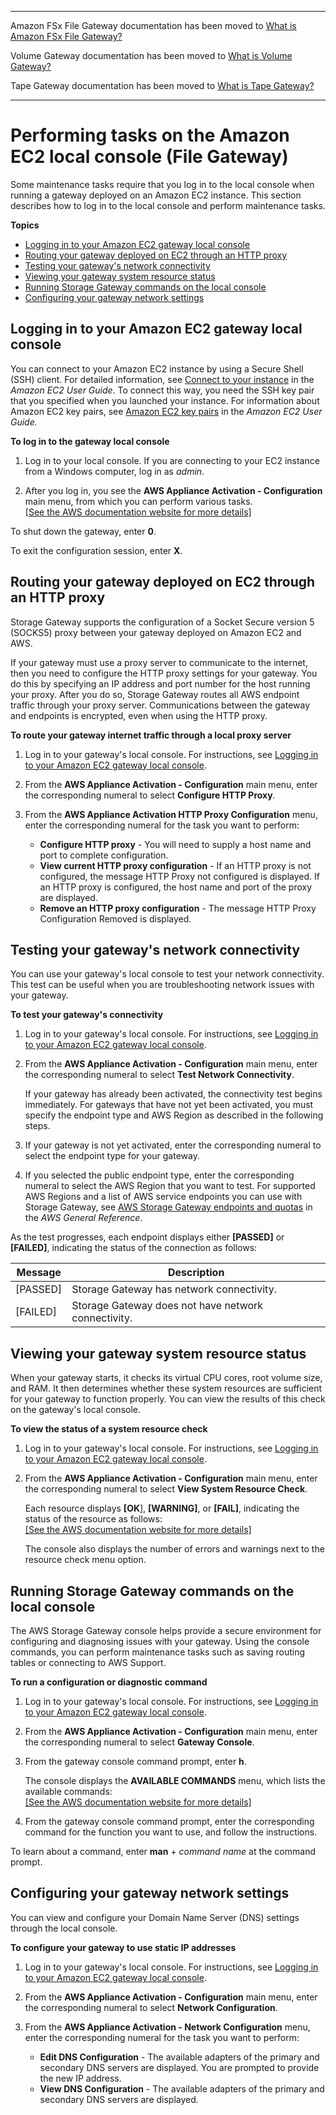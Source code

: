 --------

Amazon FSx File Gateway documentation has been moved to [What is Amazon FSx File Gateway?](https://docs.aws.amazon.com/filegateway/latest/filefsxw/WhatIsStorageGateway.html)

Volume Gateway documentation has been moved to [What is Volume Gateway?](https://docs.aws.amazon.com/storagegateway/latest/vgw/WhatIsStorageGateway.html)

Tape Gateway documentation has been moved to [What is Tape Gateway?](https://docs.aws.amazon.com/storagegateway/latest/tgw/WhatIsStorageGateway.html)

--------

# Performing tasks on the Amazon EC2 local console \(File Gateway\)<a name="ec2-local-console-fwg"></a>

Some maintenance tasks require that you log in to the local console when running a gateway deployed on an Amazon EC2 instance\. This section describes how to log in to the local console and perform maintenance tasks\.

**Topics**
+ [Logging in to your Amazon EC2 gateway local console](#EC2_MaintenanceConsoleWindow-fgw)
+ [Routing your gateway deployed on EC2 through an HTTP proxy](#EC2_MaintenanceRoutingProxy-fgw)
+ [Testing your gateway's network connectivity](#EC2_MaintenanceTestGatewayConnectivity-fgw)
+ [Viewing your gateway system resource status](#EC2_system-resource-check-fgw)
+ [Running Storage Gateway commands on the local console](#EC2_MaintenanceGatewayConsole-fgw)
+ [Configuring your gateway network settings](#EC2-MaintenanceConfiguringStaticIP-fgw)

## Logging in to your Amazon EC2 gateway local console<a name="EC2_MaintenanceConsoleWindow-fgw"></a>

You can connect to your Amazon EC2 instance by using a Secure Shell \(SSH\) client\. For detailed information, see [Connect to your instance](https://docs.aws.amazon.com/AWSEC2/latest/UserGuide/AccessingInstances.html) in the *Amazon EC2 User Guide*\. To connect this way, you need the SSH key pair that you specified when you launched your instance\. For information about Amazon EC2 key pairs, see [Amazon EC2 key pairs](https://docs.aws.amazon.com/AWSEC2/latest/UserGuide/ec2-key-pairs.html) in the *Amazon EC2 User Guide\.*<a name="EC2_MaintenanceConsoleWindowMenu-fgw"></a>

**To log in to the gateway local console**

1. Log in to your local console\. If you are connecting to your EC2 instance from a Windows computer, log in as *admin*\.

1. After you log in, you see the **AWS Appliance Activation \- Configuration** main menu, from which you can perform various tasks\.    
[\[See the AWS documentation website for more details\]](http://docs.aws.amazon.com/filegateway/latest/files3/ec2-local-console-fwg.html)

To shut down the gateway, enter **0**\.

To exit the configuration session, enter **X**\.

## Routing your gateway deployed on EC2 through an HTTP proxy<a name="EC2_MaintenanceRoutingProxy-fgw"></a>

Storage Gateway supports the configuration of a Socket Secure version 5 \(SOCKS5\) proxy between your gateway deployed on Amazon EC2 and AWS\.

If your gateway must use a proxy server to communicate to the internet, then you need to configure the HTTP proxy settings for your gateway\. You do this by specifying an IP address and port number for the host running your proxy\. After you do so, Storage Gateway routes all AWS endpoint traffic through your proxy server\. Communications between the gateway and endpoints is encrypted, even when using the HTTP proxy\.

**To route your gateway internet traffic through a local proxy server**

1. Log in to your gateway's local console\. For instructions, see [Logging in to your Amazon EC2 gateway local console](#EC2_MaintenanceConsoleWindow-fgw)\.

1. From the **AWS Appliance Activation \- Configuration** main menu, enter the corresponding numeral to select **Configure HTTP Proxy**\.

1. From the **AWS Appliance Activation HTTP Proxy Configuration** menu, enter the corresponding numeral for the task you want to perform:
   + **Configure HTTP proxy** \- You will need to supply a host name and port to complete configuration\.
   + **View current HTTP proxy configuration** \- If an HTTP proxy is not configured, the message HTTP Proxy not configured is displayed\. If an HTTP proxy is configured, the host name and port of the proxy are displayed\.
   + **Remove an HTTP proxy configuration** \- The message HTTP Proxy Configuration Removed is displayed\.

## Testing your gateway's network connectivity<a name="EC2_MaintenanceTestGatewayConnectivity-fgw"></a>

You can use your gateway's local console to test your network connectivity\. This test can be useful when you are troubleshooting network issues with your gateway\.

**To test your gateway's connectivity**

1. Log in to your gateway's local console\. For instructions, see [Logging in to your Amazon EC2 gateway local console](#EC2_MaintenanceConsoleWindow-fgw)\.

1. From the **AWS Appliance Activation \- Configuration** main menu, enter the corresponding numeral to select **Test Network Connectivity**\.

   If your gateway has already been activated, the connectivity test begins immediately\. For gateways that have not yet been activated, you must specify the endpoint type and AWS Region as described in the following steps\.

1. If your gateway is not yet activated, enter the corresponding numeral to select the endpoint type for your gateway\.

1. If you selected the public endpoint type, enter the corresponding numeral to select the AWS Region that you want to test\. For supported AWS Regions and a list of AWS service endpoints you can use with Storage Gateway, see [AWS Storage Gateway endpoints and quotas](https://docs.aws.amazon.com/general/latest/gr/sg.html) in the *AWS General Reference*\.

As the test progresses, each endpoint displays either **\[PASSED\]** or **\[FAILED\]**, indicating the status of the connection as follows:


| Message | Description | 
| --- | --- | 
| \[PASSED\] | Storage Gateway has network connectivity\.  | 
| \[FAILED\] | Storage Gateway does not have network connectivity\.  | 

## Viewing your gateway system resource status<a name="EC2_system-resource-check-fgw"></a>

When your gateway starts, it checks its virtual CPU cores, root volume size, and RAM\. It then determines whether these system resources are sufficient for your gateway to function properly\. You can view the results of this check on the gateway's local console\.

**To view the status of a system resource check**

1. Log in to your gateway's local console\. For instructions, see [Logging in to your Amazon EC2 gateway local console](#EC2_MaintenanceConsoleWindow-fgw)\.

1. From the **AWS Appliance Activation \- Configuration** main menu, enter the corresponding numeral to select **View System Resource Check**\.

   Each resource displays **\[OK**\], **\[WARNING\]**, or **\[FAIL\]**, indicating the status of the resource as follows:    
[\[See the AWS documentation website for more details\]](http://docs.aws.amazon.com/filegateway/latest/files3/ec2-local-console-fwg.html)

   The console also displays the number of errors and warnings next to the resource check menu option\.

## Running Storage Gateway commands on the local console<a name="EC2_MaintenanceGatewayConsole-fgw"></a>

The AWS Storage Gateway console helps provide a secure environment for configuring and diagnosing issues with your gateway\. Using the console commands, you can perform maintenance tasks such as saving routing tables or connecting to AWS Support\. 

**To run a configuration or diagnostic command**

1. Log in to your gateway's local console\. For instructions, see [Logging in to your Amazon EC2 gateway local console](#EC2_MaintenanceConsoleWindow-fgw)\.

1. From the **AWS Appliance Activation \- Configuration** main menu, enter the corresponding numeral to select **Gateway Console**\.

1. From the gateway console command prompt, enter **h**\.

   The console displays the **AVAILABLE COMMANDS** menu, which lists the available commands:    
[\[See the AWS documentation website for more details\]](http://docs.aws.amazon.com/filegateway/latest/files3/ec2-local-console-fwg.html)

1. From the gateway console command prompt, enter the corresponding command for the function you want to use, and follow the instructions\.

To learn about a command, enter **man** \+ *command name* at the command prompt\.

## Configuring your gateway network settings<a name="EC2-MaintenanceConfiguringStaticIP-fgw"></a>

You can view and configure your Domain Name Server \(DNS\) settings through the local console\.

**To configure your gateway to use static IP addresses**

1. Log in to your gateway's local console\. For instructions, see [Logging in to your Amazon EC2 gateway local console](#EC2_MaintenanceConsoleWindow-fgw)\.

1. From the **AWS Appliance Activation \- Configuration** main menu, enter the corresponding numeral to select **Network Configuration**\.

1. From the **AWS Appliance Activation \- Network Configuration** menu, enter the corresponding numeral for the task you want to perform:
   + **Edit DNS Configuration** \- The available adapters of the primary and secondary DNS servers are displayed\. You are prompted to provide the new IP address\.
   + **View DNS Configuration** \- The available adapters of the primary and secondary DNS servers are displayed\.